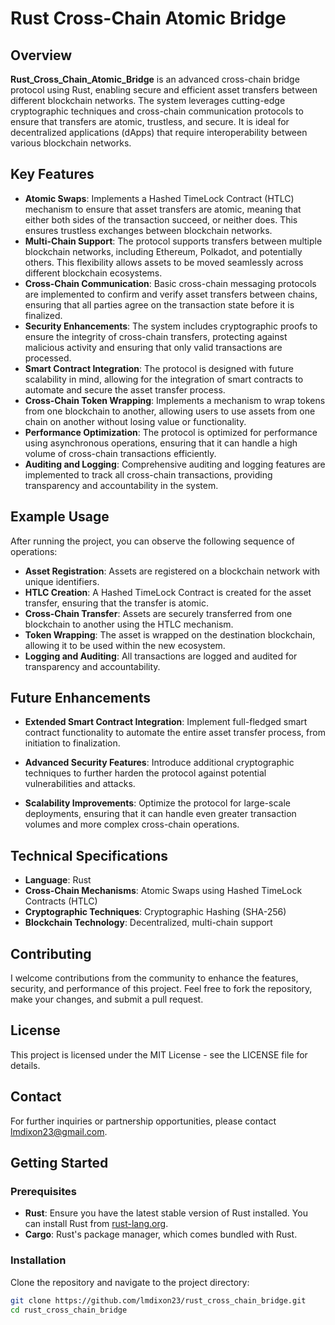 # Rust Cross-Chain Atomic Bridge

## Overview

**Rust_Cross_Chain_Atomic_Bridge** is an advanced cross-chain bridge protocol using Rust, enabling secure and efficient asset transfers between different blockchain networks. The system leverages cutting-edge cryptographic techniques and cross-chain communication protocols to ensure that transfers are atomic, trustless, and secure. It is ideal for decentralized applications (dApps) that require interoperability between various blockchain networks.

## Key Features

- **Atomic Swaps**: Implements a Hashed TimeLock Contract (HTLC) mechanism to ensure that asset transfers are atomic, meaning that either both sides of the transaction succeed, or neither does. This ensures trustless exchanges between blockchain networks.
- **Multi-Chain Support**: The protocol supports transfers between multiple blockchain networks, including Ethereum, Polkadot, and potentially others. This flexibility allows assets to be moved seamlessly across different blockchain ecosystems.
- **Cross-Chain Communication**: Basic cross-chain messaging protocols are implemented to confirm and verify asset transfers between chains, ensuring that all parties agree on the transaction state before it is finalized.
- **Security Enhancements**: The system includes cryptographic proofs to ensure the integrity of cross-chain transfers, protecting against malicious activity and ensuring that only valid transactions are processed.
- **Smart Contract Integration**: The protocol is designed with future scalability in mind, allowing for the integration of smart contracts to automate and secure the asset transfer process.
- **Cross-Chain Token Wrapping**: Implements a mechanism to wrap tokens from one blockchain to another, allowing users to use assets from one chain on another without losing value or functionality.
- **Performance Optimization**: The protocol is optimized for performance using asynchronous operations, ensuring that it can handle a high volume of cross-chain transactions efficiently.
- **Auditing and Logging**: Comprehensive auditing and logging features are implemented to track all cross-chain transactions, providing transparency and accountability in the system.

## Example Usage

After running the project, you can observe the following sequence of operations:

- **Asset Registration**: Assets are registered on a blockchain network with unique identifiers.
- **HTLC Creation**: A Hashed TimeLock Contract is created for the asset transfer, ensuring that the transfer is atomic.
- **Cross-Chain Transfer**: Assets are securely transferred from one blockchain to another using the HTLC mechanism.
- **Token Wrapping**: The asset is wrapped on the destination blockchain, allowing it to be used within the new ecosystem.
- **Logging and Auditing**: All transactions are logged and audited for transparency and accountability.

## Future Enhancements

- **Extended Smart Contract Integration**: Implement full-fledged smart contract functionality to automate the entire asset transfer process, from initiation to finalization.

- **Advanced Security Features**: Introduce additional cryptographic techniques to further harden the protocol against potential vulnerabilities and attacks.

- **Scalability Improvements**: Optimize the protocol for large-scale deployments, ensuring that it can handle even greater transaction volumes and more complex cross-chain operations.

## Technical Specifications

- **Language**: Rust
- **Cross-Chain Mechanisms**: Atomic Swaps using Hashed TimeLock Contracts (HTLC)
- **Cryptographic Techniques**: Cryptographic Hashing (SHA-256)
- **Blockchain Technology**: Decentralized, multi-chain support

## Contributing

I welcome contributions from the community to enhance the features, security, and performance of this project. Feel free to fork the repository, make your changes, and submit a pull request.

## License

This project is licensed under the MIT License - see the LICENSE file for details.

## Contact

For further inquiries or partnership opportunities, please contact lmdixon23@gmail.com.

## Getting Started

### Prerequisites

- **Rust**: Ensure you have the latest stable version of Rust installed. You can install Rust from [rust-lang.org](https://www.rust-lang.org/).
- **Cargo**: Rust's package manager, which comes bundled with Rust.

### Installation

Clone the repository and navigate to the project directory:

```bash
git clone https://github.com/lmdixon23/rust_cross_chain_bridge.git
cd rust_cross_chain_bridge
